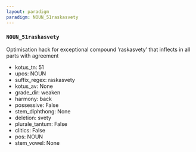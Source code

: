 ```yaml
---
layout: paradigm
paradigm: NOUN_51raskasvety
---
```

### ` NOUN_51raskasvety `

Optimisation hack for exceptional compound ’raskasvety’ that inflects in all parts with agreement
* kotus_tn: 51
* upos: NOUN
* suffix_regex: raskasvety
* kotus_av: None
* grade_dir: weaken
* harmony: back
* possessive: False
* stem_diphthong: None
* deletion: svety
* plurale_tantum: False
* clitics: False
* pos: NOUN
* stem_vowel: None
